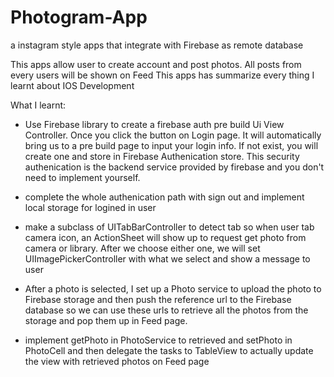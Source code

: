# Photogram-App
a instagram style apps that integrate with Firebase as remote database 

This apps allow user to create account and post photos. All posts from every users will be shown on Feed 
This apps has summarize every thing I learnt about IOS Development

What I learnt:
- Use Firebase library to create a firebase auth pre build Ui View Controller. Once you click the button on Login page. It will
  automatically bring us to a pre build page to input your login info. If not exist, you will create one and store in Firebase 
  Authenication store. This security authenication is the backend service provided by firebase and you don't need to implement
  yourself. 
  
- complete the whole authenication path with sign out and implement local storage for logined in user

- make a subclass of UITabBarController to detect tab so when user tab camera icon, an ActionSheet will show up to request
  get photo from camera or library. After we choose either one, we will set UIImagePickerController with what we select and show 
  a message to user

- After a photo is selected, I set up a Photo service to upload the photo to Firebase storage and then push the reference url to 
  the Firebase database so we can use these urls to retrieve all the photos from the storage and pop them up in Feed page.
  
- implement getPhoto in PhotoService to retrieved and setPhoto in PhotoCell and then delegate the tasks to TableView to actually update the view with retrieved photos on Feed page 

